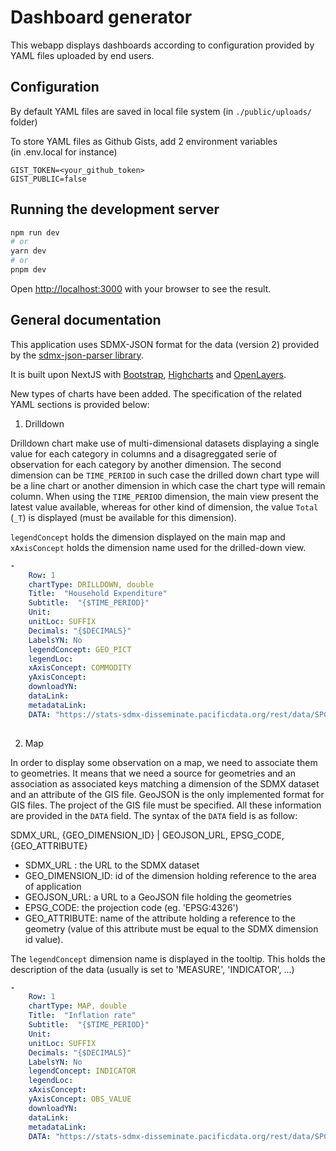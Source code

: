 # Dashboard generator

This webapp displays dashboards according to configuration
provided by YAML files uploaded by end users.

## Configuration

By default YAML files are saved in local file system (in `./public/uploads/` folder)

To store YAML files as Github Gists, add 2 environment variables  
(in .env.local for instance)

```
GIST_TOKEN=<your_github_token>
GIST_PUBLIC=false
```

## Running the development server

```bash
npm run dev
# or
yarn dev
# or
pnpm dev
```

Open [http://localhost:3000](http://localhost:3000) with your browser to see the result.


## General documentation

This application uses SDMX-JSON format for the data (version 2) provided by the [sdmx-json-parser library](https://pacificcommunity.github.io/sdmx-json-parser/).

It is built upon NextJS with [Bootstrap](https://pacificcommunity.github.io/sdmx-json-parser/), [Highcharts](https://www.highcharts.com/) and [OpenLayers](https://openlayers.org/).


New types of charts have been added. The specification of the related YAML sections is provided below:

1. Drilldown

Drilldown chart make use of multi-dimensional datasets displaying a single value for each category in columns and a disagreggated serie of observation for each category by another dimension.
The second dimension can be `TIME_PERIOD` in such case the drilled down chart type will be a line chart or another dimension in which case the chart type will remain column.
When using the `TIME_PERIOD` dimension, the main view present the latest value available, whereas for other kind of dimension, the value `Total` (`_T`) is displayed (must be available for this dimension).

`legendConcept` holds the dimension displayed on the main map and `xAxisConcept` holds the dimension name used for the drilled-down view.


```yaml
-
    Row: 1
    chartType: DRILLDOWN, double
    Title:  "Household Expenditure"
    Subtitle:  "{$TIME_PERIOD}"
    Unit:
    unitLoc: SUFFIX
    Decimals: "{$DECIMALS}"
    LabelsYN: No
    legendConcept: GEO_PICT
    legendLoc: 
    xAxisConcept: COMMODITY 
    yAxisConcept: 
    downloadYN: 
    dataLink: 
    metadataLink: 
    DATA: "https://stats-sdmx-disseminate.pacificdata.org/rest/data/SPC,DF_HHEXP,1.0/A..HHEXP._T._T.10+11+12+01+02+03+04+05+06+07+08+09+_T.USD?startPeriod=2013&endPeriod=2021&lastNObservations=1&dimensionAtObservation=AllDimensions"
    
```


2. Map


In order to display some observation on a map, we need to associate them to geometries. It means that we need a source for geometries and an association as associated keys matching a dimension of the SDMX dataset and an attribute of the GIS file.
GeoJSON is the only implemented format for GIS files.
The project of the GIS file must be specified. All these information are provided in the `DATA` field.
The syntax of the `DATA` field is as follow:

SDMX_URL, {GEO_DIMENSION_ID} | GEOJSON_URL, EPSG_CODE, {GEO_ATTRIBUTE}

- SDMX_URL : the URL to the SDMX dataset
- GEO_DIMENSION_ID: id of the dimension holding reference to the area of application
- GEOJSON_URL: a URL to a GeoJSON file holding the geometries
- EPSG_CODE: the projection code (eg. 'EPSG:4326')
- GEO_ATTRIBUTE: name of the attribute holding a reference to the geometry (value of this attribute must be equal to the SDMX dimension id value). 

The `legendConcept` dimension name is displayed in the tooltip. This holds the description of the data (usually is set to 'MEASURE', 'INDICATOR', ...)

```yaml
-
    Row: 1
    chartType: MAP, double
    Title:  "Inflation rate"
    Subtitle:  "{$TIME_PERIOD}"
    Unit:
    unitLoc: SUFFIX
    Decimals: "{$DECIMALS}"
    LabelsYN: No
    legendConcept: INDICATOR
    legendLoc: 
    xAxisConcept:
    yAxisConcept: OBS_VALUE 
    downloadYN: 
    dataLink: 
    metadataLink: 
    DATA: "https://stats-sdmx-disseminate.pacificdata.org/rest/data/SPC,DF_CPI,3.0/A..INF.?startPeriod=2011&lastNObservations=1&dimensionAtObservation=AllDimensions, {GEO_PICT} | https://www.spc.int/modules/contrib/spc_dot_stat_data/modules/spc_dot_stat_map/maps/eez.json, EPSG:3832, {id}"
```